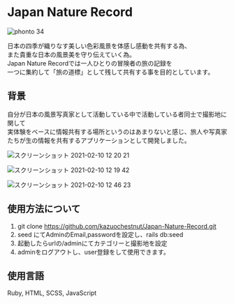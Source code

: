 # Japan Nature Record
![phonto 34](https://user-images.githubusercontent.com/73156244/107460324-4401be80-6b9b-11eb-8f23-9c0a955e4123.jpg)

 日本の四季が織りなす美しい色彩風景を体感し感動を共有する為、<br />
 また貴重な日本の風景美を守り伝えていく為。<br />
 Japan Nature Recordでは一人ひとりの冒険者の旅の記録を<br />
 一つに集約して「旅の道標」として残して共有する事を目的としています。

## 背景
 自分が日本の風景写真家として活動している中で活動している者同士で撮影地に関して<br />
 実体験をベースに情報共有する場所というのはあまりないと感じ、旅人や写真家たちが生の情報を共有するアプリケーションとして開発しました。

 ![スクリーンショット 2021-02-10 12 20 21](https://user-images.githubusercontent.com/73156244/107459980-a0181300-6b9a-11eb-9271-9cc6470b8bc8.png)

 ![スクリーンショット 2021-02-10 12 19 42](https://user-images.githubusercontent.com/73156244/107459907-85459e80-6b9a-11eb-8d89-ead500f61418.png)

 ![スクリーンショット 2021-02-10 12 46 23](https://user-images.githubusercontent.com/73156244/107461768-0bafaf80-6b9e-11eb-89e9-022c7244490b.png)

## 使用方法について
 1. git clone https://github.com/kazuochestnut/Japan-Nature-Record.git
 2. seed にてAdminのEmail,passwordを設定し、rails db:seed
 3. 起動したらurlの/adminにてカテゴリーと撮影地を設定
 4. adminをログアウトし、user登録をして使用できます。

## 使用言語
 Ruby, HTML, SCSS, JavaScript



